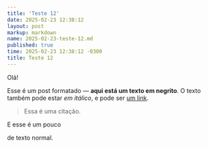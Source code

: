 ```yaml
---
title: 'Teste 12'
date: 2025-02-23 12:38:12
layout: post
markup: markdown
name: 2025-02-23-teste-12.md
published: true
time: 2025-02-23 12:38:12 -0300
title: Teste 12
---
```

Olá!
  

Esse é um post formatado —  **aqui está um texto em negrito**. O texto também pode estar _em itálico_, e pode ser [um link](https://arthr.me/).

  

> Essa é uma citação.

  

E esse é um pouco

de texto normal.